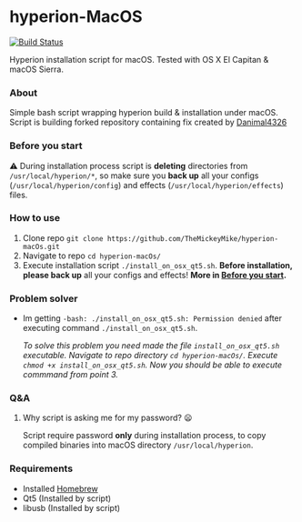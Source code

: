 # hyperion-MacOS

[![Build Status](https://travis-ci.org/TheMickeyMike/hyperion-MacOS.svg?branch=master)](https://travis-ci.org/TheMickeyMike/hyperion-MacOS)

Hyperion installation script for macOS. Tested with OS X El Capitan & macOS Sierra.

### About
Simple bash script wrapping hyperion build & installation under macOS. Script is building forked repository containing fix created by [Danimal4326](https://github.com/Danimal4326/hyperion/commit/d1ee432ba3e48749900cf0083278dbe1e65891ee)

### Before you start
:warning: During installation process script is **deleting** directories from `/usr/local/hyperion/*`, so make sure you **back up** all your configs (`/usr/local/hyperion/config`) and effects (`/usr/local/hyperion/effects`) files.

### How to use
1. Clone repo `git clone https://github.com/TheMickeyMike/hyperion-macOs.git`
2. Navigate to repo `cd hyperion-macOs/`
3. Execute installation script `./install_on_osx_qt5.sh`. **Before installation, please back up** all your configs and effects! __More in [Before you start](#before-you-start).__

### Problem solver
+ Im getting `-bash: ./install_on_osx_qt5.sh: Permission denied` after executing command `./install_on_osx_qt5.sh`.

   *To solve this problem you need made the file `install_on_osx_qt5.sh` executable. Navigate to repo directory `cd hyperion-macOs/`. Execute `chmod +x install_on_osx_qt5.sh`. Now you should be able to execute commmand from point 3.*

### Q&A
1. Why script is asking me for my password? :frowning:

   Script require password **only** during installation process, to copy compiled binaries into macOS directory  `/usr/local/hyperion`.

### Requirements
* Installed [Homebrew](https://brew.sh/)
* Qt5 (Installed by script)
* libusb (Installed by script)
